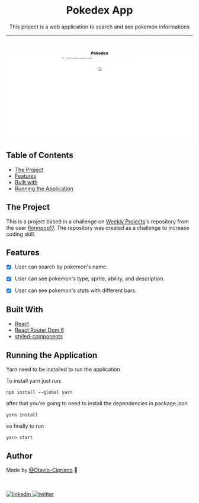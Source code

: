 <h1 align="center"> Pokedex App </h1>

<p align="center">This project is a web application to search and see pokemon informations

----

<h1 align="center">
  <img src="./github/Pokedex.gif" alt="pokedex app screenshot" width="800px"/>
</h1>

## Table of Contents

- [The Project](#the-project)
- [Features](#features)
- [Built with](#built-with)
- [Running the Application](#running-the-application)


## The Project 

This is a project based in a challenge on [Weekly Projects](https://github.com/florinpop17/weekly-projects)'s repository from the user [florinpop17](https://github.com/florinpop17/). The repository was created as a challenge to increase coding skill.


## Features

 - [x] User can search by pokemon's name.
 - [x] User can see pokemon's type, sprite, ability, and description.
 - [x] User can see pokemon's stats with different bars.



## Built With

- [React](https://pt-br.reactjs.org/)
- [React Router Dom 6](https://reactrouter.com/)
- [styled-components](https://styled-components.com/)

## Running the Application

Yarn need to be installed to run the application

To install yarn just run:

```
npm install --global yarn
```
after that you're going to need to install the dependencies in package.json

```
yarn install
```

so finally to run

```
yarn start
```

## Author

Made by [@Otavio-Cipriano](https://github.com/Otavio-Cipriano) 🤖

<br/>
<br/>

<a href="https://www.linkedin.com/in/otaviocipriano/">
<img src="https://img.shields.io/badge/LinkedIn-0077B5?style=for-the-badge&logo=linkedin&logoColor=white" alt="linkedin"/>
</a>
<a href="https://twitter.com/otaviodv">
<img src="https://img.shields.io/badge/Twitter-1DA1F2?style=for-the-badge&logo=twitter&logoColor=white" alt="twitter"/>
</a>
